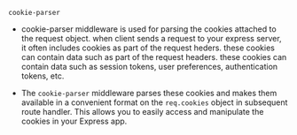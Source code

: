 `cookie-parser`

- cookie-parser middleware is used for parsing the cookies attached to the request object. when client sends a request to your express server, it often includes cookies as part of the request heders. these cookies can contain data such as part of the request headers. these cookies can contain data such as session tokens, user preferences, authentication tokens, etc.

- The `cookie-parser` middleware parses these cookies and makes them available in a convenient format on the `req.cookies` object in subsequent route handler. This allows you to easily access and manipulate the cookies in your Express app.
